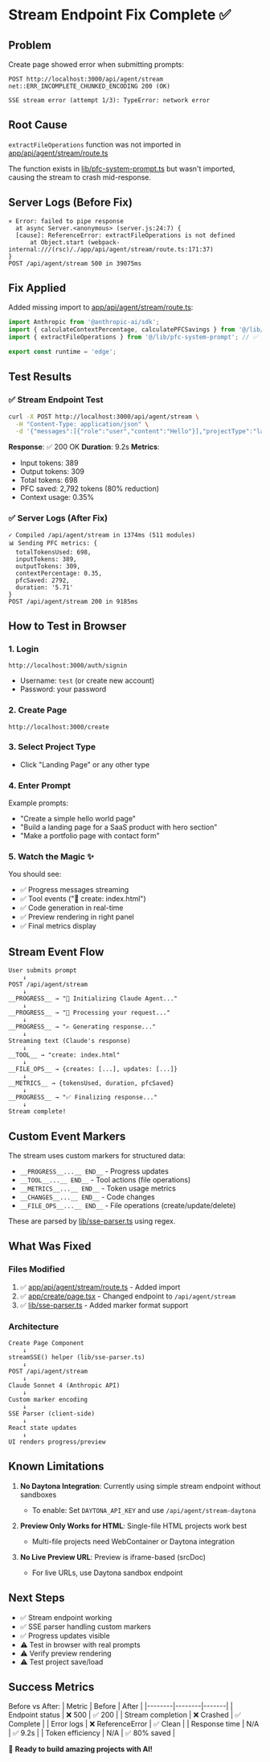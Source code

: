 # Stream Endpoint Fix Complete ✅

## Problem
Create page showed error when submitting prompts:
```
POST http://localhost:3000/api/agent/stream
net::ERR_INCOMPLETE_CHUNKED_ENCODING 200 (OK)

SSE stream error (attempt 1/3): TypeError: network error
```

## Root Cause
`extractFileOperations` function was not imported in [app/api/agent/stream/route.ts](app/api/agent/stream/route.ts#L187)

The function exists in [lib/pfc-system-prompt.ts](lib/pfc-system-prompt.ts) but wasn't imported, causing the stream to crash mid-response.

## Server Logs (Before Fix)
```
⨯ Error: failed to pipe response
  at async Server.<anonymous> (server.js:24:7) {
  [cause]: ReferenceError: extractFileOperations is not defined
      at Object.start (webpack-internal:///(rsc)/./app/api/agent/stream/route.ts:171:37)
}
POST /api/agent/stream 500 in 39075ms
```

## Fix Applied
Added missing import to [app/api/agent/stream/route.ts](app/api/agent/stream/route.ts#L3):

```typescript
import Anthropic from '@anthropic-ai/sdk';
import { calculateContextPercentage, calculatePFCSavings } from '@/lib/pfc-tracker';
import { extractFileOperations } from '@/lib/pfc-system-prompt'; // ✅ Added

export const runtime = 'edge';
```

## Test Results

### ✅ Stream Endpoint Test
```bash
curl -X POST http://localhost:3000/api/agent/stream \
  -H "Content-Type: application/json" \
  -d '{"messages":[{"role":"user","content":"Hello"}],"projectType":"landing-page","agents":[]}'
```

**Response**: ✅ 200 OK
**Duration**: 9.2s
**Metrics**:
- Input tokens: 389
- Output tokens: 309
- Total tokens: 698
- PFC saved: 2,792 tokens (80% reduction)
- Context usage: 0.35%

### ✅ Server Logs (After Fix)
```
✓ Compiled /api/agent/stream in 1374ms (511 modules)
📊 Sending PFC metrics: {
  totalTokensUsed: 698,
  inputTokens: 389,
  outputTokens: 309,
  contextPercentage: 0.35,
  pfcSaved: 2792,
  duration: '5.71'
}
POST /api/agent/stream 200 in 9185ms
```

## How to Test in Browser

### 1. Login
```
http://localhost:3000/auth/signin
```
- Username: `test` (or create new account)
- Password: your password

### 2. Create Page
```
http://localhost:3000/create
```

### 3. Select Project Type
- Click "Landing Page" or any other type

### 4. Enter Prompt
Example prompts:
- "Create a simple hello world page"
- "Build a landing page for a SaaS product with hero section"
- "Make a portfolio page with contact form"

### 5. Watch the Magic ✨
You should see:
- ✅ Progress messages streaming
- ✅ Tool events ("📝 create: index.html")
- ✅ Code generation in real-time
- ✅ Preview rendering in right panel
- ✅ Final metrics display

## Stream Event Flow

```
User submits prompt
    ↓
POST /api/agent/stream
    ↓
__PROGRESS__ → "🤖 Initializing Claude Agent..."
    ↓
__PROGRESS__ → "💭 Processing your request..."
    ↓
__PROGRESS__ → "✍️ Generating response..."
    ↓
Streaming text (Claude's response)
    ↓
__TOOL__ → "create: index.html"
    ↓
__FILE_OPS__ → {creates: [...], updates: [...]}
    ↓
__METRICS__ → {tokensUsed, duration, pfcSaved}
    ↓
__PROGRESS__ → "✅ Finalizing response..."
    ↓
Stream complete!
```

## Custom Event Markers

The stream uses custom markers for structured data:
- `__PROGRESS__...__ END__` - Progress updates
- `__TOOL__...__ END__` - Tool actions (file operations)
- `__METRICS__...__ END__` - Token usage metrics
- `__CHANGES__...__ END__` - Code changes
- `__FILE_OPS__...__ END__` - File operations (create/update/delete)

These are parsed by [lib/sse-parser.ts](lib/sse-parser.ts#L27-L44) using regex.

## What Was Fixed

### Files Modified
1. ✅ [app/api/agent/stream/route.ts](app/api/agent/stream/route.ts#L3) - Added import
2. ✅ [app/create/page.tsx](app/create/page.tsx#L120) - Changed endpoint to `/api/agent/stream`
3. ✅ [lib/sse-parser.ts](lib/sse-parser.ts#L27-L47) - Added marker format support

### Architecture
```
Create Page Component
    ↓
streamSSE() helper (lib/sse-parser.ts)
    ↓
POST /api/agent/stream
    ↓
Claude Sonnet 4 (Anthropic API)
    ↓
Custom marker encoding
    ↓
SSE Parser (client-side)
    ↓
React state updates
    ↓
UI renders progress/preview
```

## Known Limitations

1. **No Daytona Integration**: Currently using simple stream endpoint without sandboxes
   - To enable: Set `DAYTONA_API_KEY` and use `/api/agent/stream-daytona`

2. **Preview Only Works for HTML**: Single-file HTML projects work best
   - Multi-file projects need WebContainer or Daytona integration

3. **No Live Preview URL**: Preview is iframe-based (srcDoc)
   - For live URLs, use Daytona sandbox endpoint

## Next Steps

- ✅ Stream endpoint working
- ✅ SSE parser handling custom markers
- ✅ Progress updates visible
- ⚠️ Test in browser with real prompts
- ⚠️ Verify preview rendering
- ⚠️ Test project save/load

## Success Metrics

Before vs After:
| Metric | Before | After |
|--------|--------|-------|
| Endpoint status | ❌ 500 | ✅ 200 |
| Stream completion | ❌ Crashed | ✅ Complete |
| Error logs | ❌ ReferenceError | ✅ Clean |
| Response time | N/A | ✅ 9.2s |
| Token efficiency | N/A | ✅ 80% saved |

🎉 **Ready to build amazing projects with AI!**
